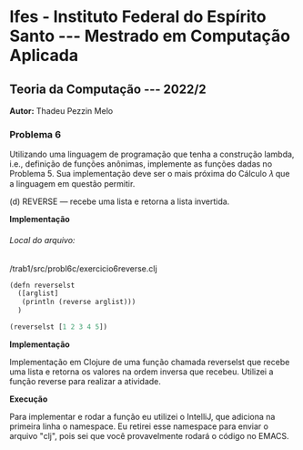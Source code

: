 # Ifes - Instituto Federal do Espírito Santo --- Mestrado em Computação Aplicada

## Teoria da Computação --- 2022/2

**Autor:** Thadeu Pezzin Melo

### Problema 6

Utilizando uma linguagem de programação que tenha a construção lambda, i.e., definição de funções anônimas, implemente as funções dadas no Problema 5. Sua implementação deve ser o mais próxima do Cálculo 𝜆 que a linguagem em questão permitir.

(d) REVERSE — recebe uma lista e retorna a lista invertida.

**Implementação**
###### Local do arquivo: ###### 
/trab1/src/probl6c/exercicio6reverse.clj


```python
(defn reverselst
  ([arglist]
   (println (reverse arglist)))
  )

(reverselst [1 2 3 4 5])
```

**Implementação**

Implementação em Clojure de uma função chamada reverselst que recebe uma lista e retorna os valores na ordem inversa que recebeu. Utilizei a função reverse para realizar a atividade. 

**Execução**

Para implementar e rodar a função eu utilizei o IntelliJ, que adiciona na primeira linha o namespace. Eu retirei esse namespace para enviar o arquivo "clj", pois sei que você provavelmente rodará o código no EMACS.